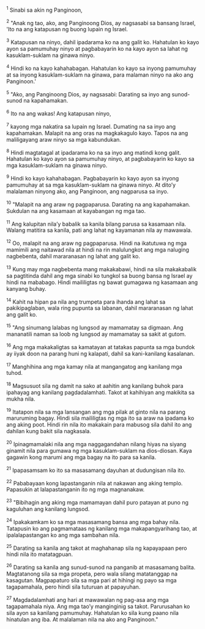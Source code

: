 <sup>1</sup>
Sinabi sa akin ng Panginoon, 

<sup>2</sup>
"Anak ng tao, ako, ang Panginoong Dios, ay nagsasabi sa bansang Israel, 'Ito na ang katapusan ng buong lupain ng Israel. 

<sup>3</sup>
Katapusan na ninyo, dahil ipadarama ko na ang galit ko. Hahatulan ko kayo ayon sa pamumuhay ninyo at pagbabayarin ko na kayo ayon sa lahat ng kasuklam-suklam na ginawa ninyo. 

<sup>4</sup>
Hindi ko na kayo kahahabagan. Hahatulan ko kayo sa inyong pamumuhay at sa inyong kasuklam-suklam na ginawa, para malaman ninyo na ako ang Panginoon.' 

<sup>5</sup>
"Ako, ang Panginoong Dios, ay nagsasabi: Darating sa inyo ang sunod-sunod na kapahamakan. 

<sup>6</sup>
Ito na ang wakas! Ang katapusan ninyo, 

<sup>7</sup>
kayong mga nakatira sa lupain ng Israel. Dumating na sa inyo ang kapahamakan. Malapit na ang oras na magkakagulo kayo. Tapos na ang maliligayang araw ninyo sa mga kabundukan. 

<sup>8</sup>
Hindi magtatagal at ipadarama ko na sa inyo ang matindi kong galit. Hahatulan ko kayo ayon sa pamumuhay ninyo, at pagbabayarin ko kayo sa mga kasuklam-suklam na ginawa ninyo. 

<sup>9</sup>
Hindi ko kayo kahahabagan. Pagbabayarin ko kayo ayon sa inyong pamumuhay at sa mga kasuklam-suklam na ginawa ninyo. At ditoʼy malalaman ninyong ako, ang Panginoon, ang nagparusa sa inyo. 

<sup>10</sup>
"Malapit na ang araw ng pagpaparusa. Darating na ang kapahamakan. Sukdulan na ang kasamaan at kayabangan ng mga tao. 

<sup>11</sup>
Ang kalupitan nilaʼy babalik sa kanila bilang parusa sa kasamaan nila. Walang matitira sa kanila, pati ang lahat ng kayamanan nila ay mawawala. 

<sup>12</sup>
Oo, malapit na ang araw ng pagpaparusa. Hindi na ikatutuwa ng mga mamimili ang naitawad nila at hindi na rin malulungkot ang mga naluging nagbebenta, dahil mararanasan ng lahat ang galit ko. 

<sup>13</sup>
Kung may mga nagbebenta mang makakabawi, hindi na sila makakabalik sa pagtitinda dahil ang mga sinabi ko tungkol sa buong bansa ng Israel ay hindi na mababago. Hindi maililigtas ng bawat gumagawa ng kasamaan ang kanyang buhay. 

<sup>14</sup>
Kahit na hipan pa nila ang trumpeta para ihanda ang lahat sa pakikipaglaban, wala ring pupunta sa labanan, dahil mararanasan ng lahat ang galit ko. 

<sup>15</sup>
"Ang sinumang lalabas ng lungsod ay mamamatay sa digmaan. Ang mananatili naman sa loob ng lungsod ay mamamatay sa sakit at gutom. 

<sup>16</sup>
Ang mga makakaligtas sa kamatayan at tatakas papunta sa mga bundok ay iiyak doon na parang huni ng kalapati, dahil sa kani-kanilang kasalanan. 

<sup>17</sup>
Manghihina ang mga kamay nila at mangangatog ang kanilang mga tuhod. 

<sup>18</sup>
Magsusuot sila ng damit na sako at aahitin ang kanilang buhok para ipahayag ang kanilang pagdadalamhati. Takot at kahihiyan ang makikita sa mukha nila. 

<sup>19</sup>
Itatapon nila sa mga lansangan ang mga pilak at ginto nila na parang maruruming bagay. Hindi sila maililigtas ng mga ito sa araw na ipadama ko ang aking poot. Hindi rin nila ito makakain para mabusog sila dahil ito ang dahilan kung bakit sila nagkasala. 

<sup>20</sup>
Ipinagmamalaki nila ang mga naggagandahan nilang hiyas na siyang ginamit nila para gumawa ng mga kasuklam-suklam na dios-diosan. Kaya gagawin kong marumi ang mga bagay na ito para sa kanila. 

<sup>21</sup>
Ipapasamsam ko ito sa masasamang dayuhan at dudungisan nila ito. 

<sup>22</sup>
Pababayaan kong lapastanganin nila at nakawan ang aking templo. Papasukin at lalapastanganin ito ng mga magnanakaw. 

<sup>23</sup>
"Bibihagin ang aking mga mamamayan dahil puro patayan at puno ng kaguluhan ang kanilang lungsod. 

<sup>24</sup>
Ipakakamkam ko sa mga masasamang bansa ang mga bahay nila. Tatapusin ko ang pagmamataas ng kanilang mga makapangyarihang tao, at ipalalapastangan ko ang mga sambahan nila. 

<sup>25</sup>
Darating sa kanila ang takot at maghahanap sila ng kapayapaan pero hindi nila ito matatagpuan. 

<sup>26</sup>
Darating sa kanila ang sunud-sunod na panganib at masasamang balita. Magtatanong sila sa mga propeta, pero wala silang matatanggap na kasagutan. Magpapaturo sila sa mga pari at hihingi ng payo sa mga tagapamahala, pero hindi sila tuturuan at papayuhan. 

<sup>27</sup>
Magdadalamhati ang hari at mawawalan ng pag-asa ang mga tagapamahala niya. Ang mga taoʼy manginginig sa takot. Parurusahan ko sila ayon sa kanilang pamumuhay. Hahatulan ko sila kung paano nila hinatulan ang iba. At malalaman nila na ako ang Panginoon."